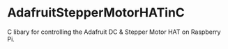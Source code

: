 # AdafruitStepperMotorHATinC
C libary for controlling the Adafruit DC &amp; Stepper Motor HAT on Raspberry Pi.
